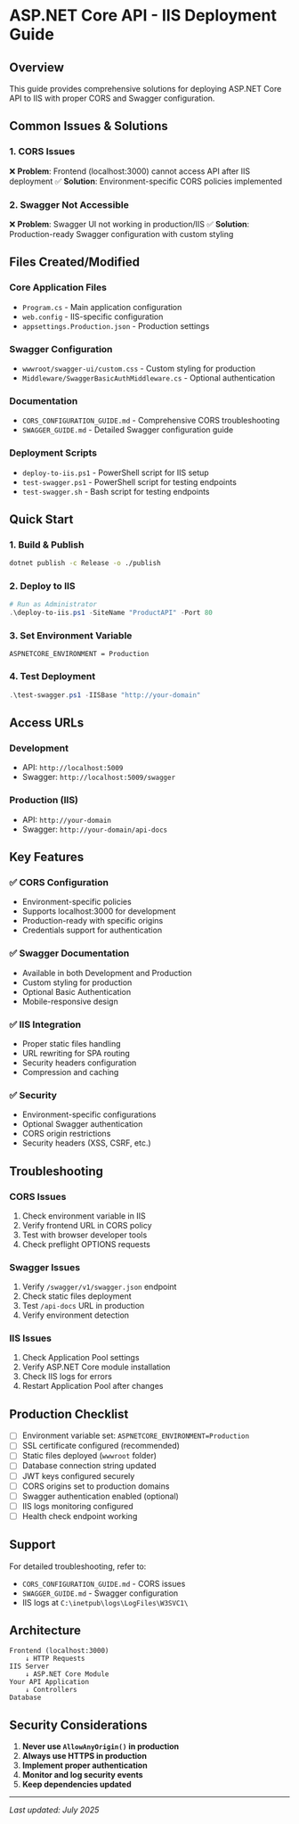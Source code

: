 # ASP.NET Core API - IIS Deployment Guide

## Overview

This guide provides comprehensive solutions for deploying ASP.NET Core API to IIS with proper CORS and Swagger configuration.

## Common Issues & Solutions

### 1. CORS Issues
❌ **Problem**: Frontend (localhost:3000) cannot access API after IIS deployment
✅ **Solution**: Environment-specific CORS policies implemented

### 2. Swagger Not Accessible
❌ **Problem**: Swagger UI not working in production/IIS
✅ **Solution**: Production-ready Swagger configuration with custom styling

## Files Created/Modified

### Core Application Files
- `Program.cs` - Main application configuration
- `web.config` - IIS-specific configuration
- `appsettings.Production.json` - Production settings

### Swagger Configuration
- `wwwroot/swagger-ui/custom.css` - Custom styling for production
- `Middleware/SwaggerBasicAuthMiddleware.cs` - Optional authentication

### Documentation
- `CORS_CONFIGURATION_GUIDE.md` - Comprehensive CORS troubleshooting
- `SWAGGER_GUIDE.md` - Detailed Swagger configuration guide

### Deployment Scripts
- `deploy-to-iis.ps1` - PowerShell script for IIS setup
- `test-swagger.ps1` - PowerShell script for testing endpoints
- `test-swagger.sh` - Bash script for testing endpoints

## Quick Start

### 1. Build & Publish
```bash
dotnet publish -c Release -o ./publish
```

### 2. Deploy to IIS
```powershell
# Run as Administrator
.\deploy-to-iis.ps1 -SiteName "ProductAPI" -Port 80
```

### 3. Set Environment Variable
```
ASPNETCORE_ENVIRONMENT = Production
```

### 4. Test Deployment
```powershell
.\test-swagger.ps1 -IISBase "http://your-domain"
```

## Access URLs

### Development
- API: `http://localhost:5009`
- Swagger: `http://localhost:5009/swagger`

### Production (IIS)
- API: `http://your-domain`
- Swagger: `http://your-domain/api-docs`

## Key Features

### ✅ CORS Configuration
- Environment-specific policies
- Supports localhost:3000 for development
- Production-ready with specific origins
- Credentials support for authentication

### ✅ Swagger Documentation
- Available in both Development and Production
- Custom styling for production
- Optional Basic Authentication
- Mobile-responsive design

### ✅ IIS Integration
- Proper static files handling
- URL rewriting for SPA routing
- Security headers configuration
- Compression and caching

### ✅ Security
- Environment-specific configurations
- Optional Swagger authentication
- CORS origin restrictions
- Security headers (XSS, CSRF, etc.)

## Troubleshooting

### CORS Issues
1. Check environment variable in IIS
2. Verify frontend URL in CORS policy
3. Test with browser developer tools
4. Check preflight OPTIONS requests

### Swagger Issues
1. Verify `/swagger/v1/swagger.json` endpoint
2. Check static files deployment
3. Test `/api-docs` URL in production
4. Verify environment detection

### IIS Issues
1. Check Application Pool settings
2. Verify ASP.NET Core module installation
3. Check IIS logs for errors
4. Restart Application Pool after changes

## Production Checklist

- [ ] Environment variable set: `ASPNETCORE_ENVIRONMENT=Production`
- [ ] SSL certificate configured (recommended)
- [ ] Static files deployed (`wwwroot` folder)
- [ ] Database connection string updated
- [ ] JWT keys configured securely
- [ ] CORS origins set to production domains
- [ ] Swagger authentication enabled (optional)
- [ ] IIS logs monitoring configured
- [ ] Health check endpoint working

## Support

For detailed troubleshooting, refer to:
- `CORS_CONFIGURATION_GUIDE.md` - CORS issues
- `SWAGGER_GUIDE.md` - Swagger configuration
- IIS logs at `C:\inetpub\logs\LogFiles\W3SVC1\`

## Architecture

```
Frontend (localhost:3000)
    ↓ HTTP Requests
IIS Server
    ↓ ASP.NET Core Module
Your API Application
    ↓ Controllers
Database
```

## Security Considerations

1. **Never use `AllowAnyOrigin()` in production**
2. **Always use HTTPS in production**
3. **Implement proper authentication**
4. **Monitor and log security events**
5. **Keep dependencies updated**

---

*Last updated: July 2025*
